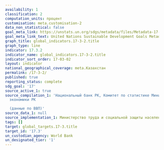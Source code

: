 ```yaml
---
availability: 1
classification: 2
computation_units: процент
customisation: meta.customisation-2
data_non_statistical: false
goal_meta_link: https://unstats.un.org/sdgs/metadata/files/Metadata-17-03-02.pdf
goal_meta_link_text: United Nations Sustainable Development Goals Metadata (pdf 468kB)
graph_title: global_indicators.17-3-2.title
graph_type: line
indicator: 17.3.2
indicator_name: global_indicators.17-3-2.title
indicator_sort_order: 17-03-02
layout: indicator
national_geographical_coverage: meta.Казахстан
permalink: /17-3-2/
published: true
reporting_status: complete
sdg_goal: '17'
source_active_1: true
source_compilation_1: 'Национальный банк РК, Комитет по статистике Министерство национальной
  экономики РК

  (данные по ВВП)'
source_data_1: null
source_implementation_1: Министерство труда и социальной защиты населения РК
tags: []
target: global_targets.17-3.title
target_id: '17.3'
un_custodian_agency: World Bank
un_designated_tier: '1'
---
```

